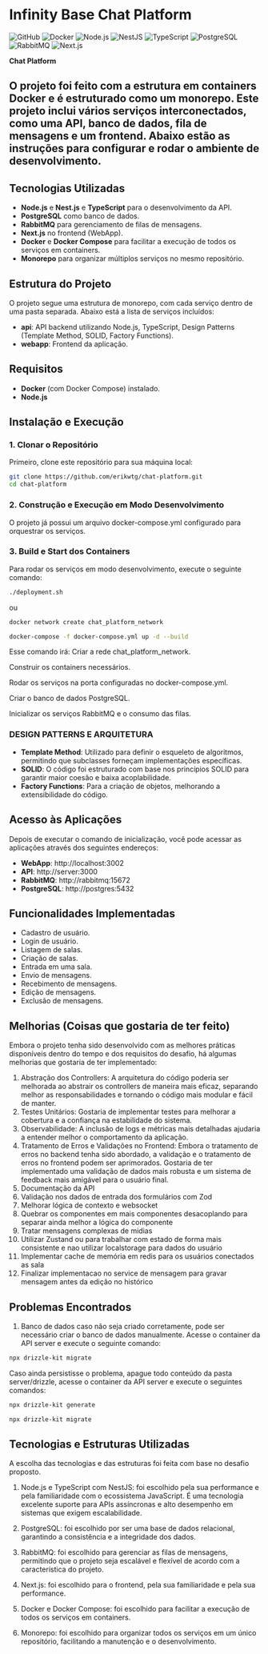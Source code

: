 # Infinity Base Chat Platform

![GitHub](https://img.shields.io/github/license/erikwtg/chat-platform)
![Docker](https://img.shields.io/badge/Docker-✓-blue)
![Node.js](https://img.shields.io/badge/Node.js-✓-green)
![NestJS](https://img.shields.io/badge/NestJS-✓-green)
![TypeScript](https://img.shields.io/badge/TypeScript-✓-blue)
![PostgreSQL](https://img.shields.io/badge/PostgreSQL-✓-blue)
![RabbitMQ](https://img.shields.io/badge/RabbitMQ-✓-orange)
![Next.js](https://img.shields.io/badge/Next.js-✓-green)

**Chat Platform**

## O projeto foi feito com a estrutura em containers Docker e é estruturado como um monorepo. Este projeto inclui vários serviços interconectados, como uma API, banco de dados, fila de mensagens e um frontend. Abaixo estão as instruções para configurar e rodar o ambiente de desenvolvimento.

## Tecnologias Utilizadas

- **Node.js** e **Nest.js** e **TypeScript** para o desenvolvimento da API.
- **PostgreSQL** como banco de dados.
- **RabbitMQ** para gerenciamento de filas de mensagens.
- **Next.js** no frontend (WebApp).
- **Docker** e **Docker Compose** para facilitar a execução de todos os serviços em containers.
- **Monorepo** para organizar múltiplos serviços no mesmo repositório.

## Estrutura do Projeto

O projeto segue uma estrutura de monorepo, com cada serviço dentro de uma pasta separada. Abaixo está a lista de serviços incluídos:

- **api**: API backend utilizando Node.js, TypeScript, Design Patterns (Template Method, SOLID, Factory Functions).
- **webapp**: Frontend da aplicação.

## Requisitos

- **Docker** (com Docker Compose) instalado.
- **Node.js**

## Instalação e Execução

### 1. Clonar o Repositório

Primeiro, clone este repositório para sua máquina local:

```bash
git clone https://github.com/erikwtg/chat-platform.git
cd chat-platform
```

### 2. Construção e Execução em Modo Desenvolvimento

O projeto já possui um arquivo docker-compose.yml configurado para orquestrar os serviços.

### 3. Build e Start dos Containers

Para rodar os serviços em modo desenvolvimento, execute o seguinte comando:

```bash
./deployment.sh
```

ou

```bash
docker network create chat_platform_network

docker-compose -f docker-compose.yml up -d --build
```

Esse comando irá:
Criar a rede chat_platform_network.

Construir os containers necessários.

Rodar os serviços na porta configuradas no docker-compose.yml.

Criar o banco de dados PostgreSQL.

Inicializar os serviços RabbitMQ e o consumo das filas.

### DESIGN PATTERNS E ARQUITETURA

- **Template Method**: Utilizado para definir o esqueleto de algoritmos, permitindo que subclasses forneçam implementações específicas.
- **SOLID**: O código foi estruturado com base nos princípios SOLID para garantir maior coesão e baixa acoplabilidade.
- **Factory Functions**: Para a criação de objetos, melhorando a extensibilidade do código.

## Acesso às Aplicações

Depois de executar o comando de inicialização, você pode acessar as aplicações através dos seguintes endereços:

- **WebApp**: http://localhost:3002
- **API**: http://server:3000
- **RabbitMQ**: http://rabbitmq:15672
- **PostgreSQL**: http://postgres:5432

## Funcionalidades Implementadas

- Cadastro de usuário.
- Login de usuário.
- Listagem de salas.
- Criação de salas.
- Entrada em uma sala.
- Envio de mensagens.
- Recebimento de mensagens.
- Edição de mensagens.
- Exclusão de mensagens.

## Melhorias (Coisas que gostaria de ter feito)

Embora o projeto tenha sido desenvolvido com as melhores práticas disponíveis dentro do tempo e dos requisitos do desafio, há algumas melhorias que gostaria de ter implementado:

1. Abstração dos Controllers: A arquitetura do código poderia ser melhorada ao abstrair os controllers de maneira mais eficaz, separando melhor as responsabilidades e tornando o código mais modular e fácil de manter.
2. Testes Unitários: Gostaria de implementar testes para melhorar a cobertura e a confiança na estabilidade do sistema.
3. Observabilidade: A inclusão de logs e métricas mais detalhadas ajudaria a entender melhor o comportamento da aplicação.
4. Tratamento de Erros e Validações no Frontend: Embora o tratamento de erros no backend tenha sido abordado, a validação e o tratamento de erros no frontend podem ser aprimorados. Gostaria de ter implementado uma validação de dados mais robusta e um sistema de feedback mais amigável para o usuário final.
5. Documentação da API
6. Validação nos dados de entrada dos formulários com Zod
7. Melhorar lógica de contexto e websocket
8. Quebrar os componentes em mais componentes desacoplando para separar ainda melhor a lógica do componente
9. Tratar mensagens complexas de midias
10. Utilizar Zustand ou  para trabalhar com estado de forma mais consistente e nao utilizar localstorage para dados do usuário
11. Implementar cache de memória em redis para os usuários conectados as sala
12. Finalizar implementacao no service de mensagem para gravar mensagem antes da edição no histórico

## Problemas Encontrados

1. Banco de dados caso não seja criado corretamente, pode ser necessário criar o banco de dados manualmente.
Acesse o container da API server e execute o seguinte comando:

```bash
npx drizzle-kit migrate
```

Caso ainda persistisse o problema, apague todo conteúdo da pasta server/drizzle, acesse o container da API server e execute o seguintes comandos:

```bash
npx drizzle-kit generate

npx drizzle-kit migrate
```

## Tecnologias e Estruturas Utilizadas

A escolha das tecnologias e das estruturas foi feita com base no desafio proposto.

1. Node.js e TypeScript com NestJS: foi escolhido pela sua performance e pela familiaridade com o ecossistema JavaScript. É uma tecnologia excelente suporte para APIs assíncronas e alto desempenho em sistemas que exigem escalabilidade.

2. PostgreSQL: foi escolhido por ser uma base de dados relacional, garantindo a consistência e a integridade dos dados.

3. RabbitMQ: foi escolhido para gerenciar as filas de mensagens, permitindo que o projeto seja escalável e flexível de acordo com a característica do projeto.

4. Next.js: foi escolhido para o frontend, pela sua familiaridade e pela sua performance.

6. Docker e Docker Compose: foi escolhido para facilitar a execução de todos os serviços em containers.

7. Monorepo: foi escolhido para organizar todos os serviços em um único repositório, facilitando a manutenção e o desenvolvimento.
